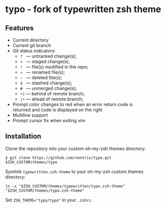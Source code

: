 # typo - fork of typewritten zsh theme

## Features
- Current directory
- Current git branch
- Git status indicators:
  - ``?``     &nbsp; — untracked change(s);
  - ``+``     &nbsp; — staged change(s);
  - ``!``     &nbsp; — file(s) modified in the repo;
  - ``»``     &nbsp; — renamed file(s);
  - ``—``     &nbsp; — deleted file(s);
  - ``$``     &nbsp; — stashed change(s);
  - ``#``     &nbsp; — unmerged change(s);
  - ``•|``    — behind of remote branch;
  - ``|•``    — ahead of remote branch;
- Prompt color changes to red when an error return code is\
returned and code is displayed on the right
- Multiline support
- Prompt cursor fix when exiting vim

## Installation
Clone the repository into your custom oh-my-zsh themes directory:
```shell
$ git clone https://github.com/ventris/typo.git $ZSH_CUSTOM/themes/typo
```

Symlink ``typewritten.zsh-theme`` to your oh-my-zsh custom themes directory:
```shell
ln -s "$ZSH_CUSTOM/themes/typewritten/typo.zsh-theme" "$ZSH_CUSTOM/themes/typo.zsh-theme"
```

Set ``ZSH_THEME="typo/typo"`` in your ``.zshrc``.
